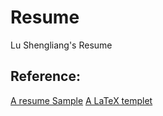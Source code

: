 Resume
======
Lu Shengliang's Resume

Reference:
---------
[A resume Sample](http://careers.tufts.edu/handouts/Engineering%20Resumes.pdf)
[A LaTeX templet](https://github.com/smholloway/resume)